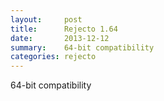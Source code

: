 ```yaml
---
layout:     post
title:      Rejecto 1.64 
date:       2013-12-12
summary:    64-bit compatibility
categories: rejecto
---
```

64-bit compatibility